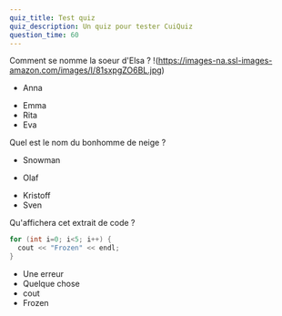```yaml
---
quiz_title: Test quiz
quiz_description: Un quiz pour tester CuiQuiz
question_time: 60
---
```


Comment se nomme la soeur d'Elsa ? 
!(https://images-na.ssl-images-amazon.com/images/I/81sxpgZO6BL.jpg)
* Anna
- Emma
- Rita
- Eva

Quel est le nom du bonhomme de neige ?
- Snowman
* Olaf
- Kristoff
- Sven

Qu'affichera cet extrait de code ? 
```cpp
for (int i=0; i<5; i++) {
  cout << "Frozen" << endl;
}
```
- Une erreur
- Quelque chose
- cout
- Frozen